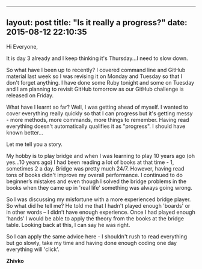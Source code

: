 ---
layout: post
title: "Is it really a progress?"
date: 2015-08-12 22:10:35
----

Hi Everyone,

It is day 3 already and I keep thinking it's Thursday...I need to slow down.

So what have I been up to recently? I covered command line and GitHub material last week so I was revising it on Monday and Tuesday so that I don't forget anything. I have done some Ruby tonight and some on Tuesday and I am planning to revisit GitHub tomorrow as our GitHub challenge is released on Friday.

What have I learnt so far? Well, I was getting ahead of myself. I wanted to cover everything really quickly so that I can progress but it's getting messy - more methods, more commands, more things to remember. Having read everything doesn't automatically qualifies it as "progress". I should have known better...

Let me tell you a story.

My hobby is to play bridge and when I was learning to play 10 years ago (oh yes...10 years ago) I had been reading a lot of books at that time - 1, sometimes 2 a day. Bridge was pretty much 24/7. However, having read tons of books didn't improve my overall performance. I continued to do beginner’s mistakes and even though I solved the bridge problems in the books when they came up in 'real life' something was always going wrong.

So I was discussing my misfortune with a more experienced bridge player. So what did he tell me? He told me that I hadn't played enough 'boards' or in other words – I didn’t have enough experience. Once I had played enough ‘hands’ I would be able to apply the theory from the books at the bridge table. Looking back at this, I can say he was right.

So I can apply the same advice here - I shouldn't rush to read everything but go slowly, take my time and having done enough coding one day everything will 'click'.


__Zhivko__